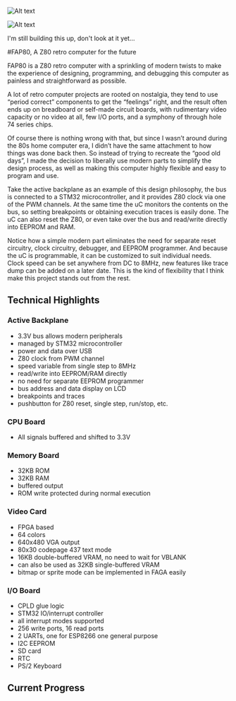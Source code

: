 
![Alt text](http://i.imgur.com/f08Pt1o.jpg)

![Alt text](http://i.imgur.com/XjIJ9EY.jpg)

I'm still building this up, don't look at it yet...


#FAP80, A Z80 retro computer for the future

FAP80 is a Z80 retro computer with a sprinkling of modern twists to make the experience of designing, programming, and debugging this computer as painless and straightforward as possible.

A lot of retro computer projects are rooted on nostalgia, they tend to use “period correct” components to get the “feelings” right, and the result often ends up on breadboard or self-made circuit boards, with rudimentary video capacity or no video at all, few I/O ports, and a symphony of through hole 74 series chips. 

Of course there is nothing wrong with that, but since I wasn’t around during the 80s home computer era, I didn’t have the same attachment to how things was done back then. So instead of trying to recreate the “good old days”, I made the decision to liberally use modern parts to simplify the design process, as well as making this computer highly flexible and easy to program and use.

Take the active backplane as an example of this design philosophy, the bus is connected to a STM32 microcontroller, and it provides Z80 clock via one of the PWM channels. At the same time the uC monitors the contents on the bus, so setting breakpoints or obtaining execution traces is easily done. The uC can also reset the Z80, or even take over the bus and read/write directly into EEPROM and RAM.

Notice how a simple modern part eliminates the need for separate reset circuitry, clock circuitry, debugger, and EEPROM programmer. And because the uC is programmable, it can be customized to suit individual needs. Clock speed can be set anywhere from DC to 8MHz, new features like trace dump can be added on a later date. This is the kind of flexibility that I think make this project stands out from the rest.


## Technical Highlights

### Active Backplane

* 3.3V bus allows modern peripherals
* managed by STM32 microcontroller
* power and data over USB
* Z80 clock from PWM channel
* speed variable from single step to 8MHz
* read/write into EEPROM/RAM directly
* no need for separate EEPROM programmer
* bus address and data display on LCD
* breakpoints and traces
* pushbutton for Z80 reset, single step, run/stop, etc.

### CPU Board
* All signals buffered and shifted to 3.3V

### Memory Board
* 32KB ROM
* 32KB RAM
* buffered output
* ROM write protected during normal execution

### Video Card
* FPGA based
* 64 colors
* 640x480 VGA output
* 80x30 codepage 437 text mode
* 16KB double-buffered VRAM, no need to wait for VBLANK
* can also be used as 32KB single-buffered VRAM
* bitmap or sprite mode can be implemented in FAGA easily

### I/O Board
* CPLD glue logic
* STM32 IO/interrupt controller
* all interrupt modes supported
* 256 write ports, 16 read ports
* 2 UARTs, one for ESP8266 one general purpose
* I2C EEPROM
* SD card
* RTC
* PS/2 Keyboard

## Current Progress